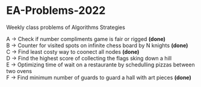 # EA-Problems-2022
Weekly class problems of Algorithms Strategies

A -> Check if number compliments game is fair or rigged __(done)__ <br>
B -> Counter for visited spots on infinite chess board by N knights __(done)__ <br>
C -> Find least costy way to coonect all nodes __(done)__ <br>
D -> Find the highest score of collecting the flags sking down a hill <br>
E -> Optimizing time of wait on a restaurante by schedulling pizzas between two ovens <br>
F -> Find minimum number of guards to guard a hall with art pieces __(done)__ <br>
